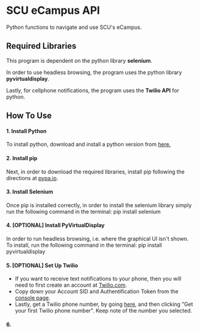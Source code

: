 # SCU eCampus API

Python functions to navigate and use SCU's eCampus.

## Required Libraries
This program is dependent on the python library **selenium**.

In order to use headless browsing, the program uses the python library **pyvirtualdisplay**.

Lastly, for cellphone notifications, the program uses the **Twilio API** for python.

## How To Use
#### 1. Install Python
To install python, download and install a python version from [here.](https://www.python.org/downloads/)
#### 2. Install pip
Next, in order to download the required libraries, install pip following the directions at [pypa.io](https://pip.pypa.io/en/stable/installing/).
#### 3. Install Selenium
Once pip is installed correctly, in order to install the selenium library simply run the following command in the terminal:
    pip install selenium
#### 4. [OPTIONAL] Install PyVirtualDisplay
In order to run headless browsing, i.e. where the graphical UI isn't shown. To install, run the following command in the terminal:
    pip install pyvirtualdisplay
#### 5. [OPTIONAL] Set Up Twilio
* If you want to receive text notifications to your phone, then you will need to first create an account at [Twilio.com](https://www.twilio.com/try-twilio).
* Copy down your Account SID and Authentification Token from the [console page](https://www.twilio.com/console).
* Lastly, get a Twilio phone number, by going [here](https://www.twilio.com/console/phone-numbers/getting-started), and then clicking "Get your first Twilio phone number". Keep note of the number you selected.

#### 6. 
